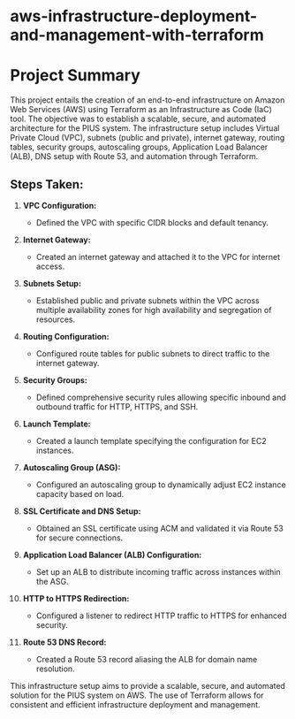 # aws-infrastructure-deployment-and-management-with-terraform

# Project Summary

This project entails the creation of an end-to-end infrastructure on Amazon Web Services (AWS) using Terraform as an Infrastructure as Code (IaC) tool. The objective was to establish a scalable, secure, and automated architecture for the PIUS system. The infrastructure setup includes Virtual Private Cloud (VPC), subnets (public and private), internet gateway, routing tables, security groups, autoscaling groups, Application Load Balancer (ALB), DNS setup with Route 53, and automation through Terraform.

## Steps Taken:

1. **VPC Configuration:**
    - Defined the VPC with specific CIDR blocks and default tenancy.
  
2. **Internet Gateway:**
    - Created an internet gateway and attached it to the VPC for internet access.

3. **Subnets Setup:**
    - Established public and private subnets within the VPC across multiple availability zones for high availability and segregation of resources.

4. **Routing Configuration:**
    - Configured route tables for public subnets to direct traffic to the internet gateway.

5. **Security Groups:**
    - Defined comprehensive security rules allowing specific inbound and outbound traffic for HTTP, HTTPS, and SSH.

6. **Launch Template:**
    - Created a launch template specifying the configuration for EC2 instances.

7. **Autoscaling Group (ASG):**
    - Configured an autoscaling group to dynamically adjust EC2 instance capacity based on load.

8. **SSL Certificate and DNS Setup:**
    - Obtained an SSL certificate using ACM and validated it via Route 53 for secure connections.

9. **Application Load Balancer (ALB) Configuration:**
    - Set up an ALB to distribute incoming traffic across instances within the ASG.

10. **HTTP to HTTPS Redirection:**
    - Configured a listener to redirect HTTP traffic to HTTPS for enhanced security.

11. **Route 53 DNS Record:**
    - Created a Route 53 record aliasing the ALB for domain name resolution.

This infrastructure setup aims to provide a scalable, secure, and automated solution for the PIUS system on AWS. The use of Terraform allows for consistent and efficient infrastructure deployment and management.